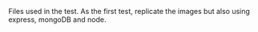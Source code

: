 Files used in the test. As the first test, replicate the images but also using express, mongoDB and node.
